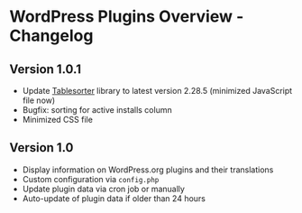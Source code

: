 # WordPress Plugins Overview - Changelog

## Version 1.0.1
* Update [Tablesorter](https://github.com/Mottie/tablesorter) library to latest version 2.28.5 (minimized JavaScript file now)
* Bugfix: sorting for active installs column
* Minimized CSS file

## Version 1.0
* Display information on WordPress.org plugins and their translations
* Custom configuration via `config.php`
* Update plugin data via cron job or manually
* Auto-update of plugin data if older than 24 hours
